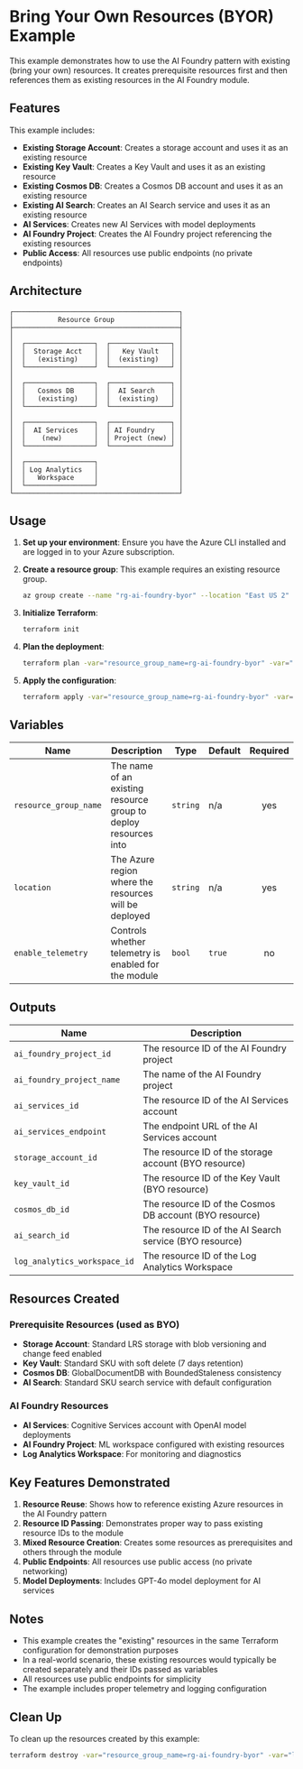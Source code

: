 # Bring Your Own Resources (BYOR) Example

This example demonstrates how to use the AI Foundry pattern with existing (bring your own) resources. It creates prerequisite resources first and then references them as existing resources in the AI Foundry module.

## Features

This example includes:

- **Existing Storage Account**: Creates a storage account and uses it as an existing resource
- **Existing Key Vault**: Creates a Key Vault and uses it as an existing resource
- **Existing Cosmos DB**: Creates a Cosmos DB account and uses it as an existing resource
- **Existing AI Search**: Creates an AI Search service and uses it as an existing resource
- **AI Services**: Creates new AI Services with model deployments
- **AI Foundry Project**: Creates the AI Foundry project referencing the existing resources
- **Public Access**: All resources use public endpoints (no private endpoints)

## Architecture

```
┌─────────────────────────────────────────┐
│           Resource Group                │
├─────────────────────────────────────────┤
│                                         │
│  ┌─────────────────┐  ┌───────────────┐ │
│  │  Storage Acct   │  │   Key Vault   │ │
│  │   (existing)    │  │  (existing)   │ │
│  └─────────────────┘  └───────────────┘ │
│                                         │
│  ┌─────────────────┐  ┌───────────────┐ │
│  │   Cosmos DB     │  │  AI Search    │ │
│  │   (existing)    │  │  (existing)   │ │
│  └─────────────────┘  └───────────────┘ │
│                                         │
│  ┌─────────────────┐  ┌───────────────┐ │
│  │  AI Services    │  │ AI Foundry    │ │
│  │    (new)        │  │ Project (new) │ │
│  └─────────────────┘  └───────────────┘ │
│                                         │
│  ┌─────────────────┐                    │
│  │ Log Analytics   │                    │
│  │   Workspace     │                    │
│  └─────────────────┘                    │
└─────────────────────────────────────────┘
```

## Usage

1. **Set up your environment**: Ensure you have the Azure CLI installed and are logged in to your Azure subscription.

2. **Create a resource group**: This example requires an existing resource group.
   ```bash
   az group create --name "rg-ai-foundry-byor" --location "East US 2"
   ```

3. **Initialize Terraform**:
   ```bash
   terraform init
   ```

4. **Plan the deployment**:
   ```bash
   terraform plan -var="resource_group_name=rg-ai-foundry-byor" -var="location=East US 2"
   ```

5. **Apply the configuration**:
   ```bash
   terraform apply -var="resource_group_name=rg-ai-foundry-byor" -var="location=East US 2"
   ```

## Variables

| Name | Description | Type | Default | Required |
|------|-------------|------|---------|:--------:|
| `resource_group_name` | The name of an existing resource group to deploy resources into | `string` | n/a | yes |
| `location` | The Azure region where the resources will be deployed | `string` | n/a | yes |
| `enable_telemetry` | Controls whether telemetry is enabled for the module | `bool` | `true` | no |

## Outputs

| Name | Description |
|------|-------------|
| `ai_foundry_project_id` | The resource ID of the AI Foundry project |
| `ai_foundry_project_name` | The name of the AI Foundry project |
| `ai_services_id` | The resource ID of the AI Services account |
| `ai_services_endpoint` | The endpoint URL of the AI Services account |
| `storage_account_id` | The resource ID of the storage account (BYO resource) |
| `key_vault_id` | The resource ID of the Key Vault (BYO resource) |
| `cosmos_db_id` | The resource ID of the Cosmos DB account (BYO resource) |
| `ai_search_id` | The resource ID of the AI Search service (BYO resource) |
| `log_analytics_workspace_id` | The resource ID of the Log Analytics Workspace |

## Resources Created

### Prerequisite Resources (used as BYO)
- **Storage Account**: Standard LRS storage with blob versioning and change feed enabled
- **Key Vault**: Standard SKU with soft delete (7 days retention)
- **Cosmos DB**: GlobalDocumentDB with BoundedStaleness consistency
- **AI Search**: Standard SKU search service with default configuration

### AI Foundry Resources
- **AI Services**: Cognitive Services account with OpenAI model deployments
- **AI Foundry Project**: ML workspace configured with existing resources
- **Log Analytics Workspace**: For monitoring and diagnostics

## Key Features Demonstrated

1. **Resource Reuse**: Shows how to reference existing Azure resources in the AI Foundry pattern
2. **Resource ID Passing**: Demonstrates proper way to pass existing resource IDs to the module
3. **Mixed Resource Creation**: Creates some resources as prerequisites and others through the module
4. **Public Endpoints**: All resources use public access (no private networking)
5. **Model Deployments**: Includes GPT-4o model deployment for AI services

## Notes

- This example creates the "existing" resources in the same Terraform configuration for demonstration purposes
- In a real-world scenario, these existing resources would typically be created separately and their IDs passed as variables
- All resources use public endpoints for simplicity
- The example includes proper telemetry and logging configuration

## Clean Up

To clean up the resources created by this example:

```bash
terraform destroy -var="resource_group_name=rg-ai-foundry-byor" -var="location=East US 2"
```
